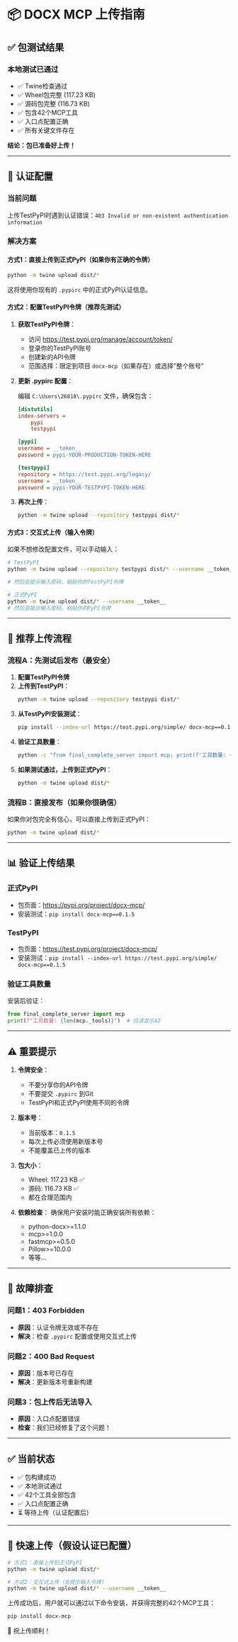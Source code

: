 # 📦 DOCX MCP 上传指南

## ✅ 包测试结果

### 本地测试已通过
- ✅ Twine检查通过
- ✅ Wheel包完整 (117.23 KB)
- ✅ 源码包完整 (116.73 KB)
- ✅ 包含42个MCP工具
- ✅ 入口点配置正确
- ✅ 所有关键文件存在

**结论：包已准备好上传！**

---

## 🔐 认证配置

### 当前问题
上传TestPyPI时遇到认证错误：`403 Invalid or non-existent authentication information`

### 解决方案

#### 方式1：直接上传到正式PyPI（如果你有正确的令牌）

```bash
python -m twine upload dist/*
```

这将使用你现有的 `.pypirc` 中的正式PyPI认证信息。

#### 方式2：配置TestPyPI令牌（推荐先测试）

1. **获取TestPyPI令牌**：
   - 访问 https://test.pypi.org/manage/account/token/
   - 登录你的TestPyPI账号
   - 创建新的API令牌
   - 范围选择：限定到项目 `docx-mcp`（如果存在）或选择"整个账号"

2. **更新 .pypirc 配置**：
   
   编辑 `C:\Users\26818\.pypirc` 文件，确保包含：
   
   ```ini
   [distutils]
   index-servers =
       pypi
       testpypi
   
   [pypi]
   username = __token__
   password = pypi-YOUR-PRODUCTION-TOKEN-HERE
   
   [testpypi]
   repository = https://test.pypi.org/legacy/
   username = __token__
   password = pypi-YOUR-TESTPYPI-TOKEN-HERE
   ```

3. **再次上传**：
   ```bash
   python -m twine upload --repository testpypi dist/*
   ```

#### 方式3：交互式上传（输入令牌）

如果不想修改配置文件，可以手动输入：

```bash
# TestPyPI
python -m twine upload --repository testpypi dist/* --username __token__

# 然后会提示输入密码，粘贴你的TestPyPI令牌

# 正式PyPI
python -m twine upload dist/* --username __token__
# 然后会提示输入密码，粘贴你的PyPI令牌
```

---

## 🎯 推荐上传流程

### 流程A：先测试后发布（最安全）

1. **配置TestPyPI令牌**
2. **上传到TestPyPI**：
   ```bash
   python -m twine upload --repository testpypi dist/*
   ```
3. **从TestPyPI安装测试**：
   ```bash
   pip install --index-url https://test.pypi.org/simple/ docx-mcp==0.1.5
   ```
4. **验证工具数量**：
   ```bash
   python -c "from final_complete_server import mcp; print(f'工具数量: {len(mcp._tools)}')"
   ```
5. **如果测试通过，上传到正式PyPI**：
   ```bash
   python -m twine upload dist/*
   ```

### 流程B：直接发布（如果你很确信）

如果你对包完全有信心，可以直接上传到正式PyPI：

```bash
python -m twine upload dist/*
```

---

## 📊 验证上传结果

### 正式PyPI
- 包页面：https://pypi.org/project/docx-mcp/
- 安装测试：`pip install docx-mcp==0.1.5`

### TestPyPI
- 包页面：https://test.pypi.org/project/docx-mcp/
- 安装测试：`pip install --index-url https://test.pypi.org/simple/ docx-mcp==0.1.5`

### 验证工具数量

安装后验证：
```python
from final_complete_server import mcp
print(f"工具数量: {len(mcp._tools)}")  # 应该显示42
```

---

## ⚠️ 重要提示

1. **令牌安全**：
   - 不要分享你的API令牌
   - 不要提交 `.pypirc` 到Git
   - TestPyPI和正式PyPI使用不同的令牌

2. **版本号**：
   - 当前版本：`0.1.5`
   - 每次上传必须使用新版本号
   - 不能覆盖已上传的版本

3. **包大小**：
   - Wheel: 117.23 KB ✅
   - 源码: 116.73 KB ✅
   - 都在合理范围内

4. **依赖检查**：
   确保用户安装时能正确安装所有依赖：
   - python-docx>=1.1.0
   - mcp>=1.0.0
   - fastmcp>=0.5.0
   - Pillow>=10.0.0
   - 等等...

---

## 🐛 故障排查

### 问题1：403 Forbidden
- **原因**：认证令牌无效或不存在
- **解决**：检查 `.pypirc` 配置或使用交互式上传

### 问题2：400 Bad Request
- **原因**：版本号已存在
- **解决**：更新版本号重新构建

### 问题3：包上传后无法导入
- **原因**：入口点配置错误
- **检查**：我们已经修复了这个问题！

---

## ✅ 当前状态

- ✅ 包构建成功
- ✅ 本地测试通过
- ✅ 42个工具全部包含
- ✅ 入口点配置正确
- ⏳ 等待上传（认证配置后）

---

## 🚀 快速上传（假设认证已配置）

```bash
# 方式1：直接上传到正式PyPI
python -m twine upload dist/*

# 方式2：交互式上传（会提示输入令牌）
python -m twine upload dist/* --username __token__
```

上传成功后，用户就可以通过以下命令安装，并获得完整的42个MCP工具：

```bash
pip install docx-mcp
```

🎉 祝上传顺利！

